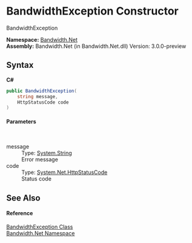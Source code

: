 ﻿# BandwidthException Constructor 
 

BandwidthException

**Namespace:**&nbsp;<a href ="N_Bandwidth_Net.md">Bandwidth.Net</a><br />**Assembly:**&nbsp;Bandwidth.Net (in Bandwidth.Net.dll) Version: 3.0.0-preview

## Syntax

**C#**<br />
``` C#
public BandwidthException(
	string message,
	HttpStatusCode code
)
```


#### Parameters
&nbsp;<dl><dt>message</dt><dd>Type: <a href="http://msdn2.microsoft.com/en-us/library/s1wwdcbf" target="_blank">System.String</a><br />Error message</dd><dt>code</dt><dd>Type: <a href="http://msdn2.microsoft.com/en-us/library/f92ssyy1" target="_blank">System.Net.HttpStatusCode</a><br />Status code</dd></dl>

## See Also


#### Reference
<a href ="T_Bandwidth_Net_BandwidthException.md">BandwidthException Class</a><br /><a href ="N_Bandwidth_Net.md">Bandwidth.Net Namespace</a><br />